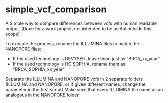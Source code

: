 # simple_vcf_comparison

A Simple way to compare differences between vcfs with human readable output. (Done for a work project, not intended to be useful outside this scope)

To execute the process, rename the ILLUMINA files to match the NANOPORE files:
- If the used technology is DEVYSER, leave them just as "BRCA_xx_year"
- If the used technology is HC SOPHIA, rename them as "BRCA_SOPHIA_xx_year"

Separate the ILLUMINA and NANOPORE vcfs in 2 separate folders (ILLUMINA and NANOPORE, or if given different names, change the parameter in the first script)
Make sure that every ILLUMINA file name as an analogous in the NANOPORE folder.
